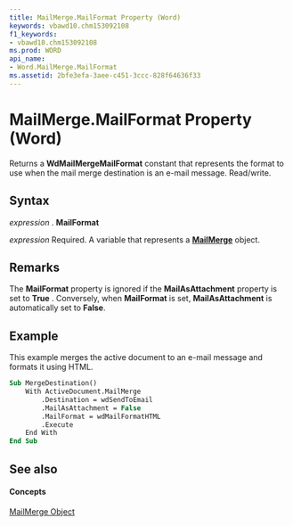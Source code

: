 ```yaml
---
title: MailMerge.MailFormat Property (Word)
keywords: vbawd10.chm153092108
f1_keywords:
- vbawd10.chm153092108
ms.prod: WORD
api_name:
- Word.MailMerge.MailFormat
ms.assetid: 2bfe3efa-3aee-c451-3ccc-828f64636f33
---
```



# MailMerge.MailFormat Property (Word)

Returns a  **WdMailMergeMailFormat** constant that represents the format to use when the mail merge destination is an e-mail message. Read/write.


## Syntax

 _expression_ . **MailFormat**

 _expression_ Required. A variable that represents a **[MailMerge](mailmerge-object-word.md)** object.


## Remarks

The  **MailFormat** property is ignored if the **MailAsAttachment** property is set to **True** . Conversely, when **MailFormat** is set, **MailAsAttachment** is automatically set to **False**.


## Example

This example merges the active document to an e-mail message and formats it using HTML.


```vb
Sub MergeDestination() 
    With ActiveDocument.MailMerge 
        .Destination = wdSendToEmail 
        .MailAsAttachment = False 
        .MailFormat = wdMailFormatHTML 
        .Execute 
    End With 
End Sub
```


## See also


#### Concepts


[MailMerge Object](mailmerge-object-word.md)

